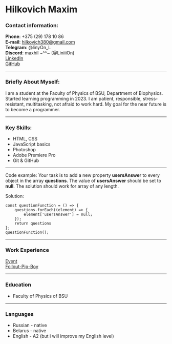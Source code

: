 # Hilkovich Maxim

### Contact information:
**Phone**: +375 (29) 178 10 86\
**E-mail**: hilkovich380@gmail.com\
**Telegram**: @linyOn_L\
**Discord**: maxhil ~^^~ (@LiniiiOn)\
[LinkedIn](https://www.linkedin.com/in/maxim-hilkovich-6149732b9/)\
[GitHub](https://github.com/LiniiiOn)

******
### Briefly About Myself:
I am a student at the Faculty of Physics of BSU, Department of Biophysics. Started learning programming in 2023. I am patient, responsible, stress-resistant, multitasking, not afraid to work hard. My goal for the near future is to become a programmer.

*****

### Key Skills:
* HTML, CSS
* JavaScript basics
* Photoshop
* Adobe Premiere Pro
* Git & GitHub

*****

Code example:
Your task is to add a new property **usersAnswer** to every object in the array **questions**. The value of **usersAnswer** should be set to **null**. The solution should work for array of any length.

Solution:
```
const questionFunction = () => {
    questions.forEach((element) => {
        element['usersAnswer'] = null;
    });
    return questions
};
questionFunction();

```

*****

### Work Experience
[Event](https://github.com/LiniiiOn/quest/tree/forEvent)\
[Follout-Pip-Boy](https://github.com/LiniiiOn/Fallout_Pip-boy/tree/main)

*****

### Education
* Faculty of Physics of BSU

*****

### Languages
* Russian - native
* Belarus - native
* English - A2 (but i will improve my English level)

